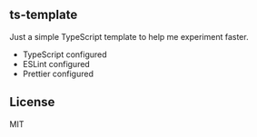 ts-template
-----------

Just a simple TypeScript template to help me experiment faster.

- TypeScript configured
- ESLint configured
- Prettier configured

## License

MIT

